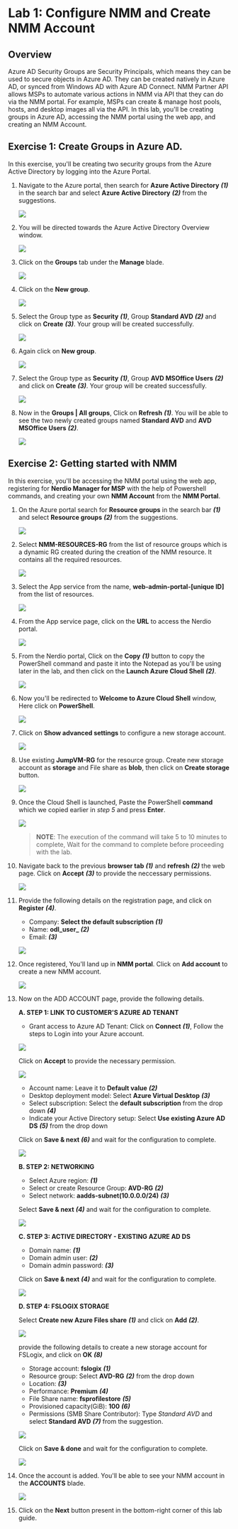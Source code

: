 # Lab 1: Configure NMM and Create NMM Account

## Overview

Azure AD Security Groups are Security Principals, which means they can be used to secure objects in Azure AD. They can be created natively in Azure AD, or synced from Windows AD with Azure AD Connect. NMM Partner API allows MSPs to automate various actions in NMM via API that they can do via the NMM portal. For example, MSPs can create & manage host pools, hosts, and desktop images all via the API. In this lab, you'll be creating groups in Azure AD, accessing the NMM portal using the web app, and creating an NMM Account.

## Exercise 1: Create Groups in Azure AD.

In this exercise, you'll be creating two security groups from the Azure Active Directory by logging into the Azure Portal.

1. Navigate to the Azure portal, then search for **Azure Active Directory** ***(1)*** in the search bar and select **Azure Active Directory** ***(2)*** from the suggestions.

   ![](media/up1.png)
    
2. You will be directed towards the Azure Active Directory Overview window.

   ![](media/ss5.png)
    
3. Click on the **Groups** tab under the **Manage** blade.

   ![](media/ss6.png)
    
4. Click on the **New group**.

   ![](media/ss7.png)
    
5. Select the Group type as **Security** *****(1)*****, Group **Standard AVD** *****(2)***** and click on **Create** *****(3)*****. Your group will be created successfully.

   ![](media/c2.png)

6. Again click on **New group**.

   ![](media/ss7.png)

7. Select the Group type as **Security** *****(1)*****, Group **AVD MSOffice Users** *****(2)***** and click on **Create** *****(3)*****. Your group will be created successfully.

   ![](media/am1.png)
    
8. Now in the **Groups | All groups**, Click on **Refresh** *****(1)*****. You will be able to see the two newly created groups named **Standard AVD** and **AVD MSOffice Users** *****(2)*****.

   ![](media/am2.png)

## Exercise 2: Getting started with NMM

In this exercise, you'll be accessing the NMM portal using the web app, registering for **Nerdio Manager for MSP** with the help of Powershell commands, and creating your own **NMM Account** from the **NMM Portal**.

1. On the Azure portal search for **Resource groups** in the search bar *****(1)***** and select **Resource groups** *****(2)***** from the suggestions.

   ![](media/c5.png)
   
1. Select **NMM-RESOURCES-RG** from the list of resource groups which is a dynamic RG created during the creation of the NMM resource. It contains all the required resources.

   ![](media/ss1.png)
   
1. Select the App service from the name, **web-admin-portal-[unique ID]** from the list of resources.

   ![](media/ss2.png)
   
1. From the App service page, click on the **URL** to access the Nerdio portal.

   ![](media/ss3.png)
   
1. From the Nerdio portal, Click on the **Copy** *****(1)***** button to copy the PowerShell command and paste it into the Notepad as you'll be using later in the lab, and then click on the **Launch Azure Cloud Shell** *****(2)*****.
 
   ![](media/c6.png)
   
1. Now you'll be redirected to **Welcome to Azure Cloud Shell** window, Here click on **PowerShell**.

   ![](media/c7.png)
   
1. Click on **Show advanced settings** to configure a new storage account.
    
   ![](media/s5.png)
   
1. Use existing **JumpVM-RG** for the resource group. Create new storage account as **storage<inject key="DeploymentID" enableCopy="false" />** and File share as **blob**, then click on **Create storage** button.

   ![](media/s6.png)
   
1. Once the Cloud Shell is launched, Paste the PowerShell **command** which we copied earlier in *step 5* and press **Enter**.

   ![](media/s7.png)

   >**NOTE**: The execution of the command will take 5 to 10 minutes to complete, Wait for the command to complete before proceeding with the lab.

1. Navigate back to the previous **browser tab** ***(1)*** and **refresh** ***(2)*** the web page. Click on **Accept** ***(3)*** to provide the neccessary permissions.

   ![](media/c8.png)
   
1. Provide the following details on the registration page, and click on **Register** *****(4)*****.

   - Company: **Select the default subscription** ***(1)***
   - Name: **odl_user_<inject key="DeploymentID" enableCopy="false" />** ***(2)***
   - Email: **<inject key="AzureAdUserEmail" />** ***(3)***
   
   ![](media/s9.png)
   
1. Once registered, You'll land up in **NMM portal**. Click on **Add account** to create a new NMM account.

   ![](media/s11.png)
   
1. Now on the ADD ACCOUNT page, provide the following details.

   **A. STEP 1: LINK TO CUSTOMER'S AZURE AD TENANT**
   
   - Grant access to Azure AD Tenant: Click on **Connect** ***(1)***, Follow the steps to Login into your Azure account.

   ![](media/s12.1.png)
     
   Click on **Accept** to provide the necessary permission.
     
   ![](media/s12.png)
     
   - Account name: Leave it to **Default value** ***(2)***
   - Desktop deployment model: Select **Azure Virtual Desktop** ***(3)*** 
   - Select subscription: Select the **default subscription** from the drop down ***(4)***
   - Indicate your Active Directory setup: Select **Use existing Azure AD DS** ***(5)*** from the drop down
   
   Click on **Save & next** ***(6)*** and wait for the configuration to complete.
   
   ![](media/s13.png)
   
   **B. STEP 2: NETWORKING**
   
   - Select Azure region: **<inject key="Resource group Location" />** ***(1)***
   - Select or create Resource Group: **AVD-RG** ***(2)***
   - Select network: **aadds-subnet(10.0.0.0/24)** ***(3)***
   
   Select **Save & next** ***(4)*** and wait for the configuration to complete.
   
   ![](media/s14.png)
   
   **C. STEP 3: ACTIVE DIRECTORY - EXISTING AZURE AD DS**
   
   - Domain name: **<inject key="Tenant FQDN" />** ***(1)***
   - Domain admin user: **<inject key="AzureAdUserEmail" />** ***(2)***
   - Domain admin password: **<inject key="AzureAdUserPassword" />** ***(3)***

   Click on **Save & next** ***(4)*** and wait for the configuration to complete.
   
   ![](media/s15.png)
   
   **D. STEP 4: FSLOGIX STORAGE**
   
   Select **Create new Azure Files share** ***(1)*** and click on **Add** ***(2)***.
   
   ![](media/ss12.png)
   
   provide the following details to create a new storage account for FSLogix, and click on **OK** ***(8)***

   
   - Storage account: **fslogix<inject key="DeploymentID" enableCopy="false" />** ***(1)***
   - Resource group: Select **AVD-RG** ***(2)*** from the drop down
   - Location: **<inject key="Resource group Location" />** ***(3)***
   - Performance: **Premium** ***(4)***
   - File Share name: **fsprofilestore** ***(5)***
   - Provisioned capacity(GiB): **100** ***(6)***
   - Permissions (SMB Share Contributor): Type *Standard AVD* and select **Standard AVD** ***(7)*** from the suggestion.

   ![](media/am3.png)
   
   Click on **Save & done** and wait for the configuration to complete.
   
   ![](media/s18.png)
  
1. Once the account is added. You'll be able to see your NMM account in the **ACCOUNTS** blade.

   ![](media/s19.png)

1. Click on the **Next** button present in the bottom-right corner of this lab guide.



